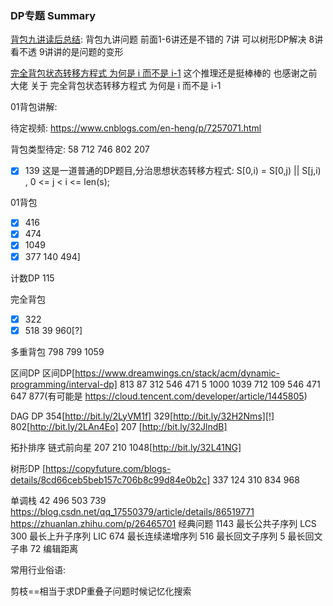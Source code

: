 ### DP专题 Summary
[背包九讲读后总结](https://drive.google.com/drive/folders/1gMiJgnOQLcntvPrQXHJehiIuuEuTPBGx): 
背包九讲问题 前面1-6讲还是不错的 7讲 可以树形DP解决  8讲 看不透 9讲讲的是问题的变形

[完全背包状态转移方程式 为何是 i 而不是 i-1](http://bit.ly/2NqGWMG)
这个推理还是挺棒棒的  也感谢之前大佬 关于 完全背包状态转移方程式 为何是 i 而不是 i-1  

01背包讲解:

待定视频:
https://www.cnblogs.com/en-heng/p/7257071.html

背包类型待定: 58  712 746 802 207   
-[X]  139 这是一道普通的DP题目,分治思想状态转移方程式: S[0,i) = S[0,j) || S[j,i)  , 0 <= j < i <= len(s);

01背包
- [X] 416 
- [x] 474
- [X] 1049
- [x] 377
   140 494] 

计数DP
115

完全背包
- [x] 322 
- [x] 518
39  960[?] 

多重背包
798 799 1059 

区间DP
区间DP[https://www.dreamwings.cn/stack/acm/dynamic-programming/interval-dp] 813 87 312 
 546 471 5 1000 1039 712 109 546 471 647 877(有可能是 https://cloud.tencent.com/developer/article/1445805)

DAG DP
354[http://bit.ly/2LyVM1f] 329[http://bit.ly/32H2Nms][!] 
802[http://bit.ly/2LAn4Eo] 207 [http://bit.ly/32JlndB]

拓扑排序 链式前向星
207 210 1048[http://bit.ly/32L41NG] 

树形DP [https://copyfuture.com/blogs-details/8cd66ceb5beb157c706b8c99d84e0b2c]
337 124 310 834 968 

单调栈
42 496  503 739
https://blog.csdn.net/qq_17550379/article/details/86519771
https://zhuanlan.zhihu.com/p/26465701
经典问题
1143 最长公共子序列 LCS
300  最长上升子序列 LIC 
674  最长连续递增序列
516  最长回文子序列 
5 最长回文子串
72 编辑距离

常用行业俗语:

剪枝==相当于求DP重叠子问题时候记忆化搜索
